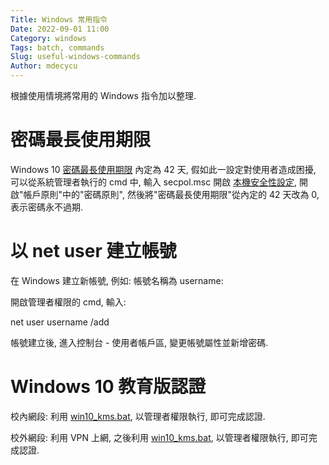 ```yaml
---
Title: Windows 常用指令
Date: 2022-09-01 11:00
Category: windows
Tags: batch, commands
Slug: useful-windows-commands
Author: mdecycu
---
```


根據使用情境將常用的 Windows 指令加以整理.

<!-- PELICAN_END_SUMMARY -->

密碼最長使用期限
====

Windows 10 [密碼最長使用期限] 內定為 42 天, 假如此一設定對使用者造成困擾, 可以從系統管理者執行的 cmd 中, 輸入 secpol.msc 開啟 [本機安全性設定], 開啟"帳戶原則"中的"密碼原則", 然後將"密碼最長使用期限"從內定的  42 天改為 0, 表示密碼永不過期.

[密碼最長使用期限]: https://docs.microsoft.com/zh-tw/windows/security/threat-protection/security-policy-settings/maximum-password-age
[本機安全性設定]: https://mitblog.pixnet.net/blog/post/40807765-%5Bwindows%5D-%E6%9C%AC%E6%A9%9F%E5%AE%89%E5%85%A8%E6%80%A7%E5%8E%9F%E5%89%87%28secpol.msc%29%E3%80%81%E7%BE%A4%E7%B5%84%E5%8E%9F%E5%89%87

以 net user 建立帳號
====

在 Windows 建立新帳號, 例如: 帳號名稱為 username:

開啟管理者權限的 cmd, 輸入:

net user username /add

帳號建立後, 進入控制台 - 使用者帳戶區, 變更帳號屬性並新增密碼.

Windows 10 教育版認證
====

校內網段: 利用 [win10_kms.bat], 以管理者權限執行, 即可完成認證.

校外網段: 利用 VPN 上網, 之後利用 [win10_kms.bat], 以管理者權限執行, 即可完成認證.

[win10_kms.bat]: https://software.nfu.edu.tw/KMS/windows_kms.bat
